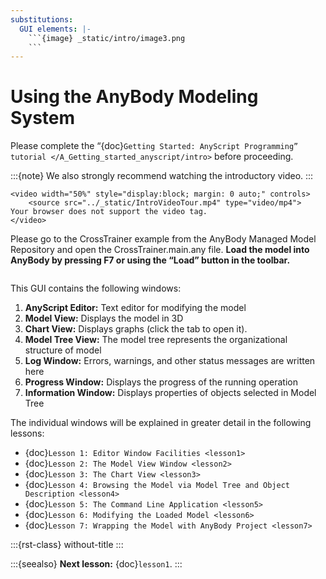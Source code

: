 ```yaml
---
substitutions:
  GUI elements: |-
    ```{image} _static/intro/image3.png
    ```
---
```


# Using the AnyBody Modeling System

Please complete the “{doc}`Getting Started: AnyScript Programming” tutorial </A_Getting_started_anyscript/intro>`
before proceeding.

:::{note}
We also strongly recommend watching the introductory video.
:::

```{raw} html
<video width="50%" style="display:block; margin: 0 auto;" controls>
    <source src="../_static/IntroVideoTour.mp4" type="video/mp4">
Your browser does not support the video tag.
</video>
```

Please go to the CrossTrainer example from the AnyBody Managed Model
Repository and open the CrossTrainer.main.any file. **Load the model
into AnyBody by pressing F7 or using the “Load” button in the toolbar.**

```{image} _static/intro/image3.png
```

This GUI contains the following windows:

1. **AnyScript Editor:** Text editor for modifying the model
2. **Model View:** Displays the model in 3D
3. **Chart View:** Displays graphs (click the tab to open it).
4. **Model Tree View:** The model tree represents the organizational
   structure of model
5. **Log Window:** Errors, warnings, and other status messages are
   written here
6. **Progress Window:** Displays the progress of the running operation
7. **Information Window:** Displays properties of objects selected in
   Model Tree

The individual windows will be explained in greater detail in the
following lessons:

- {doc}`Lesson 1: Editor Window Facilities <lesson1>`
- {doc}`Lesson 2: The Model View Window <lesson2>`
- {doc}`Lesson 3: The Chart View <lesson3>`
- {doc}`Lesson 4: Browsing the Model via Model Tree and Object Description <lesson4>`
- {doc}`Lesson 5: The Command Line Application <lesson5>`
- {doc}`Lesson 6: Modifying the Loaded Model <lesson6>`
- {doc}`Lesson 7: Wrapping the Model with AnyBody Project <lesson7>`

:::{rst-class} without-title
:::

:::{seealso}
**Next lesson:** {doc}`lesson1`.
:::
